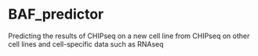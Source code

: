 # BAF_predictor
Predicting the results of CHIPseq on a new cell line from CHIPseq on other cell lines and cell-specific data such as RNAseq
